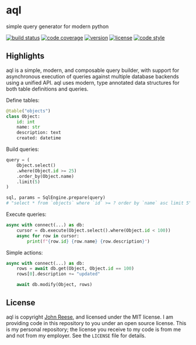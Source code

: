 aql
===

simple query generator for modern python

[![build status](https://travis-ci.org/jreese/aql.svg?branch=master)](https://travis-ci.org/jreese/aql)
[![code coverage](https://img.shields.io/codecov/c/gh/jreese/aql)](https://codecov.io/gh/jreese/aql)
[![version](https://img.shields.io/pypi/v/aql.svg)](https://pypi.org/project/aql)
[![license](https://img.shields.io/pypi/l/aql.svg)](https://github.com/jreese/aql/blob/master/LICENSE)
[![code style](https://img.shields.io/badge/code%20style-black-000000.svg)](https://github.com/ambv/black)


Highlights
----------

aql is a simple, modern, and composable query builder, with support for asynchronous
execution of queries against multiple database backends using a unified API.
aql uses modern, type annotated data structures for both table definitions and queries.

Define tables:

```python
@table("objects")
class Object:
    id: int
    name: str
    description: text
    created: datetime
```

Build queries:

```python
query = (
    Object.select()
    .where(Object.id >= 25)
    .order_by(Object.name)
    .limit(5)
)

sql, params = SqlEngine.prepare(query)
# "select * from `objects` where `id` >= ? order by `name` asc limit 5", (25)
```

Execute queries:

```python
async with connect(...) as db:
    cursor = db.execute(Object.select().where(Object.id < 100))
    async for row in cursor:
        print(f"{row.id} {row.name} {row.description}")
```

Simple actions:

```python
async with connect(...) as db:
    rows = await db.get(Object, Object.id == 100)
    rows[0].description += "updated"

    await db.modify(Object, rows)
```


License
-------

aql is copyright [John Reese](https://jreese.sh), and licensed under
the MIT license.  I am providing code in this repository to you under an open
source license.  This is my personal repository; the license you receive to
my code is from me and not from my employer. See the `LICENSE` file for details.
